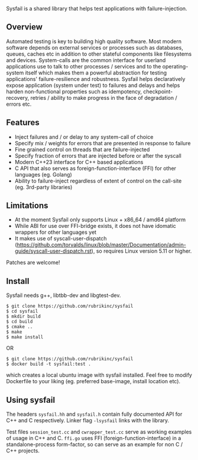 Sysfail is a shared library that helps test applications with failure-injection.

## Overview

Automated testing is key to building high quality software. Most modern
software depends on external services or processes such as databases, queues,
caches etc in addition to other stateful components like filesystems and
devices.
System-calls are the common interface for userland applications use to talk to
other processes / services and to the operating-system itself which makes them
a powerful abstraction for testing applications' failure-resilience and
robustness.
Sysfail helps declaratively expose application (system under test) to failures
and delays and helps harden non-functional properties such as idempotency,
checkpoint-recovery, retries / ability to make progress in the face
of degradation / errors etc.

## Features

* Inject failures and / or delay to any system-call of choice
* Specify mix / weights for errors that are presented in response to failure
* Fine grained control on threads that are failure-injected
* Specify fraction of errors that are injected before or after the syscall
* Modern C++23 interface for C++ based applications
* C API that also serves as foreign-function-interface (FFI) for other languages (eg. Golang)
* Ability to failure-inject regardless of extent of control on the call-site (eg. 3rd-party libraries)

## Limitations

* At the moment Sysfail only supports Linux + x86_64 / amd64 platform
* While ABI for use over FFI-bridge exists, it does not have idomatic wrappers for other languages yet
* It makes use of syscall-user-dispatch (https://github.com/torvalds/linux/blob/master/Documentation/admin-guide/syscall-user-dispatch.rst), so requires Linux version 5.11 or higher.

Patches are welcome!

## Install

Sysfail needs g++, libtbb-dev and libgtest-dev.

```
$ git clone https://github.com/rubrikinc/sysfail
$ cd sysfail
$ mkdir build
$ cd build
$ cmake ..
$ make
$ make install
```

OR

```
$ git clone https://github.com/rubrikinc/sysfail
$ docker build -t sysfail:test .
```
which creates a local ubuntu image with sysfail installed. Feel free to modify
Dockerfile to your liking (eg. preferred base-image, install location etc).

## Using sysfail

The headers `sysfail.hh` and `sysfail.h` contain fully documented API for C++
and C respectively. Linker flag `-lsysfail` links with the library.

Test files `session_test.cc` and `cwrapper_test.cc` serve as working examples of
usage in C++ and C. `ffi.go` uses FFI (foreign-function-interface) in a
standalone-process form-factor, so can serve as an example for non C / C++
projects.
